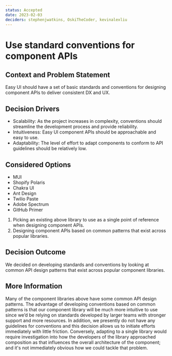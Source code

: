 ```yaml
---
status: Accepted
date: 2023-02-03
deciders: stephenjwatkins, OskiTheCoder, kevinalexliu
---
```


# Use standard conventions for component APIs

## Context and Problem Statement

Easy UI should have a set of basic standards and conventions for designing component APIs to deliver consistent DX and UX.

## Decision Drivers

- Scalability: As the project increases in complexity, conventions should streamline the development process and provide reliability.
- Intuitiveness: Easy UI component APIs should be approachable and easy to use.
- Adaptability: The level of effort to adapt components to conform to API guidelines should be relatively low.

## Considered Options

- MUI
- Shopify Polaris
- Chakra UI
- Ant Design
- Twilio Paste
- Adobe Spectrum
- GitHub Primer

1. Picking an existing above library to use as a single point of reference when designing component APIs.
2. Designing component APIs based on common patterns that exist across popular libraries.

## Decision Outcome

We decided on developing standards and conventions by looking at common API design patterns that exist across popular component libraries.

## More Information

Many of the component libraries above have some common API design patterns. The advantage of developing conventions based on common patterns is that our component library will be much more intuitive to use since we’d be relying on standards developed by larger teams with stronger support and more resources. In addition, we presently do not have any guidelines for conventions and this decision allows us to initiate efforts immediately with little friction. Conversely, adapting to a single library would require investigation into how the developers of the library approached composition as that influences the overall architecture of the component; and it's not immediately obvious how we could tackle that problem.
